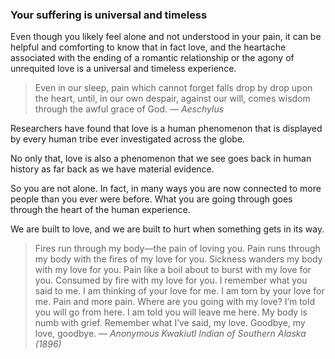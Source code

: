 
### Your suffering is universal and timeless

Even though you likely feel alone and not understood in your pain, it can be helpful and comforting to know that in fact love, and the heartache associated with the ending of a romantic relationship or the agony of unrequited love is a universal and timeless experience.

> Even in our sleep, pain which cannot forget falls drop by drop upon the heart, until, in our own despair, against our will, comes wisdom through the awful grace of God. _— Aeschylus_

Researchers have found that love is a human phenomenon that is displayed by every human tribe ever investigated across the globe.

No only that, love is also a phenomenon that we see goes back in human history as far back as we have material evidence.

So you are not alone. In fact, in many ways you are now connected to more people than you ever were before. What you are going through goes through the heart of the human experience. 

We are built to love, and we are built to hurt when something gets in its way. 

> Fires run through my body—the pain of loving you. Pain runs through my body with the fires of my love for you. Sickness wanders my body with my love for you. Pain like a boil about to burst with my love for you. Consumed by fire with my love for you. I remember what you said to me. I am thinking of your love for me. I am torn by your love for me. Pain and more pain. Where are you going with my love? I’m told you will go from here. I am told you will leave me here. My body is numb with grief. Remember what I’ve said, my love. Goodbye, my love, goodbye.
> — _Anonymous Kwakiutl Indian of Southern Alaska (1896)_